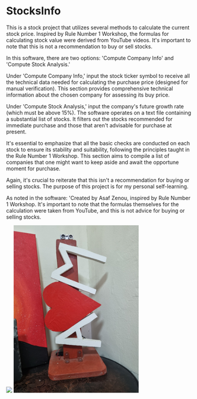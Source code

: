 # StocksInfo
This is a stock project that utilizes several methods to calculate the current stock price. Inspired by Rule Number 1 Workshop, the formulas for calculating stock value were derived from YouTube videos. It's important to note that this is not a recommendation to buy or sell stocks.

In this software, there are two options: 'Compute Company Info' and 'Compute Stock Analysis.'

Under 'Compute Company Info,' input the stock ticker symbol to receive all the technical data needed for calculating the purchase price (designed for manual verification). This section provides comprehensive technical information about the chosen company for assessing its buy price.

Under 'Compute Stock Analysis,' input the company's future growth rate (which must be above 15%). The software operates on a text file containing a substantial list of stocks. It filters out the stocks recommended for immediate purchase and those that aren't advisable for purchase at present.

It's essential to emphasize that all the basic checks are conducted on each stock to ensure its stability and suitability, following the principles taught in the Rule Number 1 Workshop. This section aims to compile a list of companies that one might want to keep aside and await the opportune moment for purchase.

Again, it's crucial to reiterate that this isn't a recommendation for buying or selling stocks. The purpose of this project is for my personal self-learning.

As noted in the software: 'Created by Asaf Zenou, inspired by Rule Number 1 Workshop. It's important to note that the formulas themselves for the calculation were taken from YouTube, and this is not advice for buying or selling stocks.

<img src="https://github.com/asafzenou/StocksInfo/photos/CompanyInfo.PNG" height="450">
<img src="https://github.com/asafzenou/GiftForGF/blob/main/final result.jpg" height="450">


